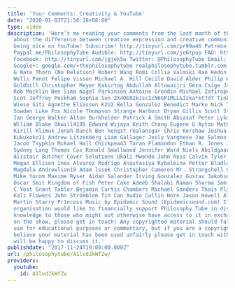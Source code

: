 ```yaml
---
title: 'Your Comments: Creativity & YouTube'
date: "2020-01-03T21:56:18+08:00"
type: video
description: 'Here’s me reading your comments from the last month of the show, talking
  about the difference between creative expression and creative communication, plus
  being nice on YouTube! Subscribe! http://tinyurl.com/pr99a46 Patreon: http://www.patreon.com/PhilosophyTube
  Paypal.me/PhilosophyTube Audible: http://tinyurl.com/jn6tpup FAQ: http://tinyurl.com/j8bo4gb
  Facebook: http://tinyurl.com/jgjek5w Twitter: @PhilosophyTube Email: ollysphilosophychannel@gmail.com
  Google+: google.com/+thephilosophytube realphilosophytube.tumblr.com Patrons: Audrin
  & Nate Thorn (No Relation) Robert Wang Romi Collia Valmiki Rao Hedon d”Ennui Peter
  Wells Panot Felipe Visson Michael A. Hill Cecile David Alder Philip Wielgus Alex
  Goldhill Christopher Meyer Kakirtog Abdullah Altuwaijri Géza Csige Jason Morrow
  Rob Macklin Ben Sima Nigel Parkinson Antoine Grondin Michael Zafiropoulos Eriol
  Scot Jeffrey Peckham Sophia Sun 2X4OE02kJscIcN6GP1MLL&Izka*kt7dT Tink Kit Fagg Caleb
  Wiese Siti Agnethe Eliassen K2U2 Bella Gonzalez Benedict Marko Nick Travaglini Devon
  Sowden Luke Fox Nicole Thompson Strange Harbour Bryan Gillis Scott Stevens Tom Saleeba
  Ian George Walker Alton Burkholder Patrick A Smith Abiasaf Peter Lyko Istvan Hegyes
  Wlliam Blake Okwill4195 Edward Wijaya Keith Chang Eugene G Ayton Mathias Hamza Mirza
  Kirill Klimuk Jonah Dunch Ben hengst realansgar Chris Kershaw Joshua Gwiazdowski
  Kukukoko11 Andrew Litzenberg Liam Gallager Jesly Varghese Jae Salmon Thomas McIsaac
  Jacob Tsypkin Mikael Hall Chickpea43 Taran Plamondon Ethan R. Jones Joshua DeGagne
  Sydney Lang Thomas Cox Ronald Smallwood Jennifer Ward Niels Abildgaard Joe Benavides
  Alistair Butcher Cover Solutions Ukali Mwendo John Ross Calvin Tyler Wendy McLay
  Megan Ellison Ines Alvarez Rodrigo Anastasiya Rybalkina Petter Bladlund Mary of
  Magdala Andrewlion19 Adam lssek Christopher Cameron Mr. Strongshell Colette Fontana
  Mike Yocom Maxime Ryser Aidan Salander Irving Gonzalez Gustav Jakobsen Dee Warrick
  Oscar Smit Kingdom of Fish Peter Cake Adeeb Shalabi Raman Sharma Sam Caesar Kurt
  C Yost Grant Tabler Bejamin Curtis Chambers Michael Sanders Thais Plainscrafter
  Kali Flowers John Strömblom Tin Can Audio Collin Horn Jason Howell Alex Booer Joe
  Martin Starry Pr1ncess Music by Epidemic Sound (Epidemicsound.com) If you or your
  organisation would like to financially support Philosophy Tube in distributing philosophical
  knowledge to those who might not otherwise have access to it in exchange for credits
  on the show, please get in touch! Any copyrighted material should fall under fair
  use for educational purposes or commentary, but if you are a copyright holder and
  believe your material has been used unfairly please get in touch with us and we
  will be happy to discuss it.'
publishdate: "2017-11-24T19:00:00.000Z"
url: /philosophytube/A1lvdJkWfZw/
providers:
  youtube:
    id: A1lvdJkWfZw
---
```

